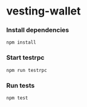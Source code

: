 # vesting-wallet

### Install dependencies

```
npm install
```

### Start testrpc

```
npm run testrpc
```

### Run tests

```
npm test
```
